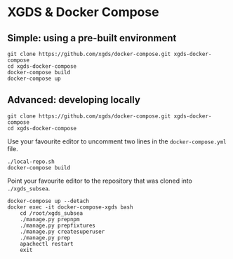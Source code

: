 # XGDS & Docker Compose

## Simple: using a pre-built environment

```
git clone https://github.com/xgds/docker-compose.git xgds-docker-compose
cd xgds-docker-compose
docker-compose build
docker-compose up
```

## Advanced: developing locally

```
git clone https://github.com/xgds/docker-compose.git xgds-docker-compose
cd xgds-docker-compose
```

Use your favourite editor to uncomment two lines in the `docker-compose.yml` file.

```
./local-repo.sh
docker-compose build
```

Point your favourite editor to the repository that was cloned into `./xgds_subsea`.

```
docker-compose up --detach
docker exec -it docker-compose-xgds bash
    cd /root/xgds_subsea
    ./manage.py prepnpm
    ./manage.py prepfixtures
    ./manage.py createsuperuser
    ./manage.py prep
    apachectl restart
    exit
```
